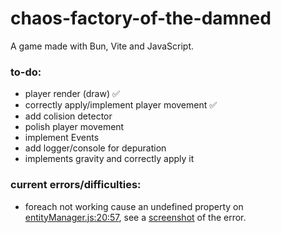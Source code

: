 # chaos-factory-of-the-damned

A game made with Bun, Vite and JavaScript.

### to-do:

- player render (draw) ✅
- correctly apply/implement player movement ✅
- add colision detector
- polish player movement
- implement Events
- add logger/console for depuration
- implements gravity and correctly apply it

### current errors/difficulties:

- foreach not working cause an undefined property on <a href='./modules/entityManager.js'>entityManager.js:20:57</a>, see a <a href='./to-do media/Captura de tela 2024-10-29 180743.png'>screenshot</a> of the error.